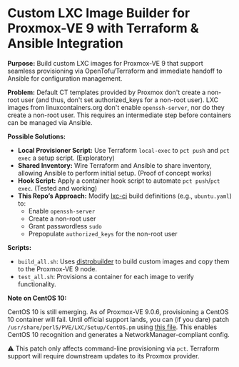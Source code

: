 # Custom LXC Image Builder for Proxmox-VE 9 with Terraform & Ansible Integration

**Purpose:** Build custom LXC images for Proxmox-VE 9 that support seamless provisioning via OpenTofu/Terraform and immediate handoff to Ansible for configuration management.

**Problem:** Default CT templates provided by Proxmox don't create a non-root user (and thus, don't set authorized_keys for a non-root user). LXC images from linuxcontainers.org don't enable `openssh-server`, nor do they create a non-root user. This requires an intermediate step before containers can be managed via Ansible.

**Possible Solutions:**

- **Local Provisioner Script:** Use Terraform `local-exec` to `pct push` and `pct exec` a setup script. (Exploratory)
- **Shared Inventory:** Wire Terraform and Ansible to share inventory, allowing Ansible to perform initial setup. (Proof of concept works)
- **Hook Script:** Apply a container hook script to automate `pct push`/`pct exec`. (Tested and working)
- **This Repo’s Approach:** Modify [lxc-ci](https://github.com/lxc/lxc-ci/) build definitions (e.g., `ubuntu.yaml`) to:
  - Enable `openssh-server`
  - Create a non-root user
  - Grant passwordless `sudo`
  - Prepopulate `authorized_keys` for the non-root user

**Scripts:**

- `build_all.sh`: Uses [distrobuilder](https://github.com/lxc/distrobuilder/) to build custom images and copy them to the Proxmox-VE 9 node.
- `test_all.sh`: Provisions a container for each image to verify functionality.

**Note on CentOS 10:**

CentOS 10 is still emerging. As of Proxmox-VE 9.0.6, provisioning a CentOS 10 container will fail. Until official support lands, you can (if you dare) patch `/usr/share/perl5/PVE/LXC/Setup/CentOS.pm` using [this file](https://raw.githubusercontent.com/proxmox/pve-container/refs/heads/master/src/PVE/LXC/Setup/CentOS.pm). This enables CentOS 10 recognition and generates a NetworkManager-compliant config.

⚠️ This patch only affects command-line provisioning via `pct`. Terraform support will require downstream updates to its Proxmox provider.